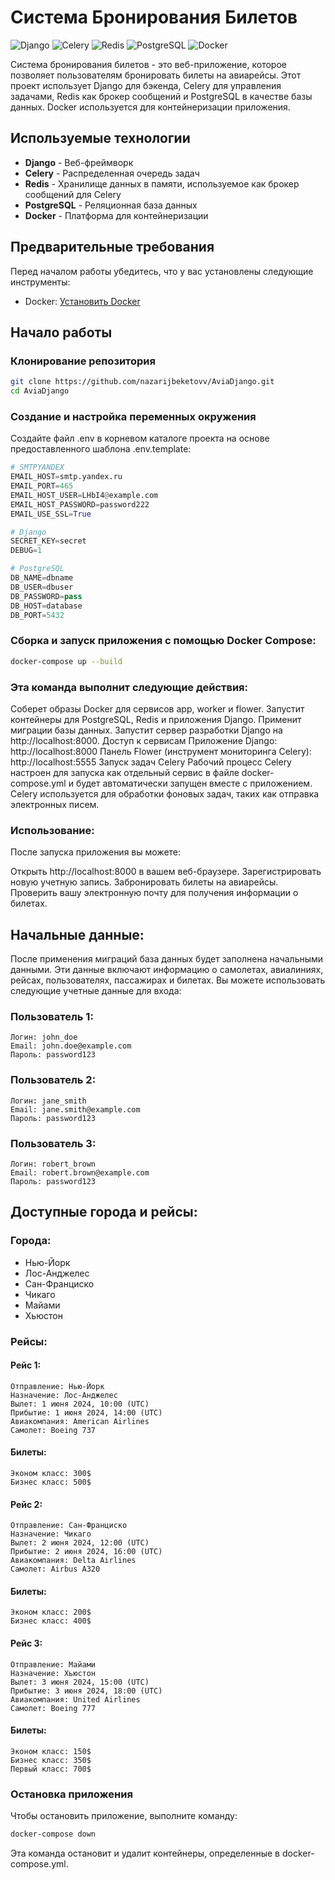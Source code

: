 # Система Бронирования Билетов

![Django](https://img.shields.io/badge/Django-3.2-blue)
![Celery](https://img.shields.io/badge/Celery-5.2.3-brightgreen)
![Redis](https://img.shields.io/badge/Redis-7.2.4-red)
![PostgreSQL](https://img.shields.io/badge/PostgreSQL-14.6-blue)
![Docker](https://img.shields.io/badge/Docker-3.8-blue)

Система бронирования билетов - это веб-приложение, которое позволяет пользователям бронировать билеты на авиарейсы. Этот проект использует Django для бэкенда, Celery для управления задачами, Redis как брокер сообщений и PostgreSQL в качестве базы данных. Docker используется для контейнеризации приложения.

## Используемые технологии

- **Django** - Веб-фреймворк
- **Celery** - Распределенная очередь задач
- **Redis** - Хранилище данных в памяти, используемое как брокер сообщений для Celery
- **PostgreSQL** - Реляционная база данных
- **Docker** - Платформа для контейнеризации

## Предварительные требования

Перед началом работы убедитесь, что у вас установлены следующие инструменты:

- Docker: [Установить Docker](https://docs.docker.com/get-docker/)


## Начало работы

### Клонирование репозитория

```sh
git clone https://github.com/nazarijbeketovv/AviaDjango.git
cd AviaDjango
```

### Создание и настройка переменных окружения
Создайте файл .env в корневом каталоге проекта на основе предоставленного шаблона .env.template:

```python
# SMTPYANDEX
EMAIL_HOST=smtp.yandex.ru
EMAIL_PORT=465
EMAIL_HOST_USER=LHbI4@example.com
EMAIL_HOST_PASSWORD=password222
EMAIL_USE_SSL=True

# Django
SECRET_KEY=secret
DEBUG=1

# PostgreSQL
DB_NAME=dbname
DB_USER=dbuser
DB_PASSWORD=pass
DB_HOST=database
DB_PORT=5432
```


### Сборка и запуск приложения с помощью Docker Compose:

```sh
docker-compose up --build
```
### Эта команда выполнит следующие действия:

Соберет образы Docker для сервисов app, worker и flower.
Запустит контейнеры для PostgreSQL, Redis и приложения Django.
Применит миграции базы данных.
Запустит сервер разработки Django на http://localhost:8000.
Доступ к сервисам
Приложение Django: http://localhost:8000
Панель Flower (инструмент мониторинга Celery): http://localhost:5555
Запуск задач Celery
Рабочий процесс Celery настроен для запуска как отдельный сервис в файле docker-compose.yml и будет автоматически запущен вместе с приложением. Celery используется для обработки фоновых задач, таких как отправка электронных писем.

### Использование:

После запуска приложения вы можете:

Открыть http://localhost:8000 в вашем веб-браузере.
Зарегистрировать новую учетную запись.
Забронировать билеты на авиарейсы.
Проверить вашу электронную почту для получения информации о билетах.

## Начальные данные:

После применения миграций база данных будет заполнена начальными данными. Эти данные включают информацию о самолетах, авиалиниях, рейсах, пользователях, пассажирах и билетах. Вы можете использовать следующие учетные данные для входа:

### Пользователь 1:

```
Логин: john_doe
Email: john.doe@example.com
Пароль: password123
```

### Пользователь 2:

```
Логин: jane_smith
Email: jane.smith@example.com
Пароль: password123
```

### Пользователь 3:

```
Логин: robert_brown
Email: robert.brown@example.com
Пароль: password123
```

## Доступные города и рейсы:

### Города:
- Нью-Йорк
- Лос-Анджелес
- Сан-Франциско
- Чикаго
- Майами
- Хьюстон

### Рейсы:

#### Рейс 1:

```
Отправление: Нью-Йорк
Назначение: Лос-Анджелес
Вылет: 1 июня 2024, 10:00 (UTC)
Прибытие: 1 июня 2024, 14:00 (UTC)
Авиакомпания: American Airlines
Самолет: Boeing 737
```

#### Билеты:

```
Эконом класс: 300$
Бизнес класс: 500$
```

#### Рейс 2:

```
Отправление: Сан-Франциско
Назначение: Чикаго
Вылет: 2 июня 2024, 12:00 (UTC)
Прибытие: 2 июня 2024, 16:00 (UTC)
Авиакомпания: Delta Airlines
Самолет: Airbus A320
```

#### Билеты:

```
Эконом класс: 200$
Бизнес класс: 400$
```

#### Рейс 3:

```
Отправление: Майами
Назначение: Хьюстон
Вылет: 3 июня 2024, 15:00 (UTC)
Прибытие: 3 июня 2024, 18:00 (UTC)
Авиакомпания: United Airlines
Самолет: Boeing 777
```

#### Билеты:

```
Эконом класс: 150$
Бизнес класс: 350$
Первый класс: 700$
```



### Остановка приложения

Чтобы остановить приложение, выполните команду:

```sh
docker-compose down
```

Эта команда остановит и удалит контейнеры, определенные в docker-compose.yml.

